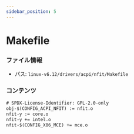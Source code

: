 ```yaml
---
sidebar_position: 5
---
```

# Makefile

### ファイル情報

- パス: `linux-v6.12/drivers/acpi/nfit/Makefile`

### コンテンツ

```txt
# SPDX-License-Identifier: GPL-2.0-only
obj-$(CONFIG_ACPI_NFIT) := nfit.o
nfit-y := core.o
nfit-y += intel.o
nfit-$(CONFIG_X86_MCE) += mce.o

```
